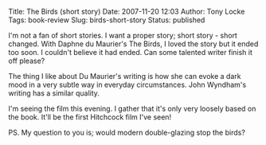 Title: The Birds (short story)
Date: 2007-11-20 12:03
Author: Tony Locke
Tags: book-review
Slug: birds-short-story
Status: published

I'm not a fan of short stories. I want a proper story; short story - short changed. With Daphne du Maurier's The Birds, I loved the story but it ended too soon. I couldn't believe it had ended. Can some talented writer finish it off please?  
  
The thing I like about Du Maurier's writing is how she can evoke a dark mood in a very subtle way in everyday circumstances. John Wyndham's writing has a similar quality.  
  
I'm seeing the film this evening. I gather that it's only very loosely based on the book. It'll be the first Hitchcock film I've seen!  
  
PS. My question to you is; would modern double-glazing stop the birds?
